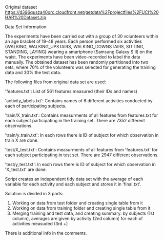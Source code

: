 Original dataset
https://d396qusza40orc.cloudfront.net/getdata%2Fprojectfiles%2FUCI%20HAR%20Dataset.zip


Data Set Information

The experiments have been carried out with a group of 30 volunteers within an age bracket of 19-48 years. Each person performed six activities (WALKING, WALKING_UPSTAIRS, WALKING_DOWNSTAIRS, SITTING, STANDING, LAYING) wearing a smartphone (Samsung Galaxy S II) on the waist. The experiments have been video-recorded to label the data manually. The obtained dataset has been randomly partitioned into two sets, where 70% of the volunteers was selected for generating the training data and 30% the test data.

The following files from original data set are used:

'features.txt': List of 561 features measured (their IDs and names)

'activity_labels.txt': Contains names of 6 different activities conducted by each of participating subjects.

'train/X_train.txt': Contains measurments of all features from features.txt for each subject participating in the training set.
There are 7352 different observations.

'train/y_train.txt': In each rows there is ID of subject for which observation in train X are done.

'test/X_test.txt':  Contains measurments of all features from 'features.txt' for each subject participating in test set.
There are 2947 different observations.

'test/y_test.txt': In each rows there is ID of subject for which observation in 'X_test.txt' are done.



Script creates an independent tidy data set with the average of each variable for each activity and each subject and stores it in 'final.txt'.

Solution is divided in 3 parts:

1. Working on data from test folder and creating single table from it
2. Working on data from training folder and creating single table from it
3. Merging training and test data, and creating summary:
			by subjects (1st column), averages are given by activity (2nd column) for each of activities measuded (3rd +)

There is additional info in the comments.

